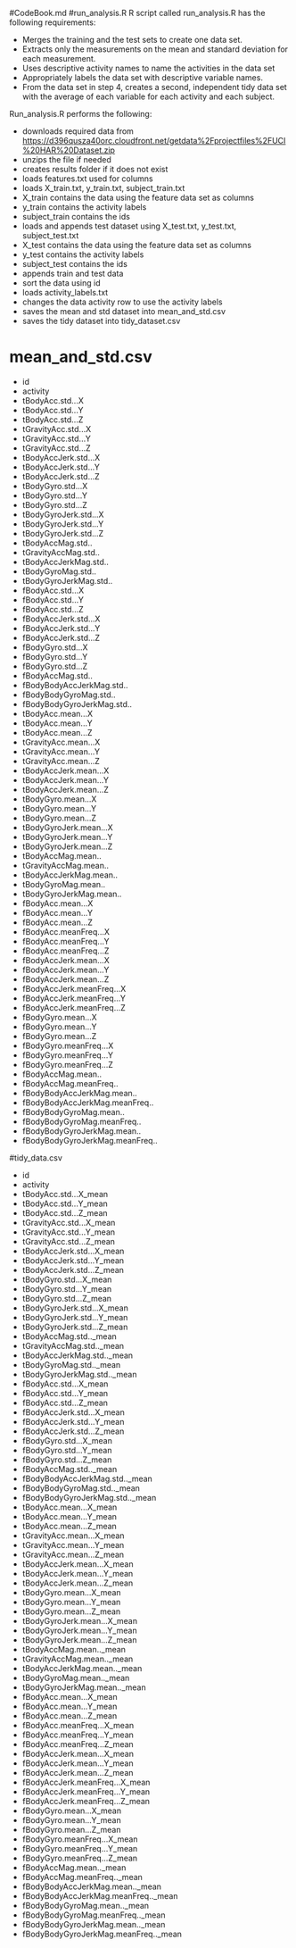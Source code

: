 #CodeBook.md
#run_analysis.R
R script called run_analysis.R has the following requirements:

* Merges the training and the test sets to create one data set.
* Extracts only the measurements on the mean and standard deviation for each measurement.
* Uses descriptive activity names to name the activities in the data set
* Appropriately labels the data set with descriptive variable names.
* From the data set in step 4, creates a second, independent tidy data set with the average of each variable for each activity and each subject.

Run_analysis.R performs the following:
* downloads required data from https://d396qusza40orc.cloudfront.net/getdata%2Fprojectfiles%2FUCI%20HAR%20Dataset.zip
* unzips the file if needed
* creates results folder if it does not exist
* loads features.txt used for columns
* loads X_train.txt, y_train.txt, subject_train.txt
* X_train contains the data using the feature data set as columns
* y_train contains the activity labels
* subject_train contains the ids
* loads and appends test dataset using X_test.txt, y_test.txt, subject_test.txt
* X_test contains the data using the feature data set as columns
* y_test contains the activity labels
* subject_test contains the ids
* appends train and test data
* sort the data using id
* loads activity_labels.txt
* changes the data activity row to use the activity labels
* saves the mean and std dataset into mean_and_std.csv
* saves the tidy dataset into tidy_dataset.csv

# mean_and_std.csv
* id	
* activity	
* tBodyAcc.std...X	
* tBodyAcc.std...Y	
* tBodyAcc.std...Z	
* tGravityAcc.std...X	
* tGravityAcc.std...Y	
* tGravityAcc.std...Z	
* tBodyAccJerk.std...X	
* tBodyAccJerk.std...Y	
* tBodyAccJerk.std...Z	
* tBodyGyro.std...X	
* tBodyGyro.std...Y	
* tBodyGyro.std...Z	
* tBodyGyroJerk.std...X	
* tBodyGyroJerk.std...Y	
* tBodyGyroJerk.std...Z	
* tBodyAccMag.std..	
* tGravityAccMag.std..	
* tBodyAccJerkMag.std..	
* tBodyGyroMag.std..	
* tBodyGyroJerkMag.std..	
* fBodyAcc.std...X	
* fBodyAcc.std...Y	
* fBodyAcc.std...Z	
* fBodyAccJerk.std...X	
* fBodyAccJerk.std...Y	
* fBodyAccJerk.std...Z	
* fBodyGyro.std...X	
* fBodyGyro.std...Y	
* fBodyGyro.std...Z	
* fBodyAccMag.std..	
* fBodyBodyAccJerkMag.std..	
* fBodyBodyGyroMag.std..	
* fBodyBodyGyroJerkMag.std..	
* tBodyAcc.mean...X	
* tBodyAcc.mean...Y	
* tBodyAcc.mean...Z	
* tGravityAcc.mean...X	
* tGravityAcc.mean...Y	
* tGravityAcc.mean...Z	
* tBodyAccJerk.mean...X	
* tBodyAccJerk.mean...Y	
* tBodyAccJerk.mean...Z	
* tBodyGyro.mean...X	
* tBodyGyro.mean...Y	
* tBodyGyro.mean...Z	
* tBodyGyroJerk.mean...X	
* tBodyGyroJerk.mean...Y	
* tBodyGyroJerk.mean...Z	
* tBodyAccMag.mean..	
* tGravityAccMag.mean..	
* tBodyAccJerkMag.mean..	
* tBodyGyroMag.mean..	
* tBodyGyroJerkMag.mean..	
* fBodyAcc.mean...X	
* fBodyAcc.mean...Y	
* fBodyAcc.mean...Z	
* fBodyAcc.meanFreq...X	
* fBodyAcc.meanFreq...Y	
* fBodyAcc.meanFreq...Z	
* fBodyAccJerk.mean...X	
* fBodyAccJerk.mean...Y	
* fBodyAccJerk.mean...Z	
* fBodyAccJerk.meanFreq...X	
* fBodyAccJerk.meanFreq...Y	
* fBodyAccJerk.meanFreq...Z	
* fBodyGyro.mean...X	
* fBodyGyro.mean...Y	
* fBodyGyro.mean...Z	
* fBodyGyro.meanFreq...X	
* fBodyGyro.meanFreq...Y	
* fBodyGyro.meanFreq...Z	
* fBodyAccMag.mean..	
* fBodyAccMag.meanFreq..	
* fBodyBodyAccJerkMag.mean..	
* fBodyBodyAccJerkMag.meanFreq..	
* fBodyBodyGyroMag.mean..	
* fBodyBodyGyroMag.meanFreq..	
* fBodyBodyGyroJerkMag.mean..	
* fBodyBodyGyroJerkMag.meanFreq..

#tidy_data.csv
* id	
* activity	
* tBodyAcc.std...X_mean	
* tBodyAcc.std...Y_mean	
* tBodyAcc.std...Z_mean	
* tGravityAcc.std...X_mean	
* tGravityAcc.std...Y_mean	
* tGravityAcc.std...Z_mean	
* tBodyAccJerk.std...X_mean	
* tBodyAccJerk.std...Y_mean	
* tBodyAccJerk.std...Z_mean	
* tBodyGyro.std...X_mean	
* tBodyGyro.std...Y_mean	
* tBodyGyro.std...Z_mean	
* tBodyGyroJerk.std...X_mean	
* tBodyGyroJerk.std...Y_mean	
* tBodyGyroJerk.std...Z_mean	
* tBodyAccMag.std.._mean	
* tGravityAccMag.std.._mean	
* tBodyAccJerkMag.std.._mean	
* tBodyGyroMag.std.._mean	
* tBodyGyroJerkMag.std.._mean	
* fBodyAcc.std...X_mean	
* fBodyAcc.std...Y_mean	
* fBodyAcc.std...Z_mean	
* fBodyAccJerk.std...X_mean	
* fBodyAccJerk.std...Y_mean	
* fBodyAccJerk.std...Z_mean	
* fBodyGyro.std...X_mean	
* fBodyGyro.std...Y_mean	
* fBodyGyro.std...Z_mean	
* fBodyAccMag.std.._mean	
* fBodyBodyAccJerkMag.std.._mean	
* fBodyBodyGyroMag.std.._mean	
* fBodyBodyGyroJerkMag.std.._mean	
* tBodyAcc.mean...X_mean	
* tBodyAcc.mean...Y_mean	
* tBodyAcc.mean...Z_mean	
* tGravityAcc.mean...X_mean	
* tGravityAcc.mean...Y_mean	
* tGravityAcc.mean...Z_mean	
* tBodyAccJerk.mean...X_mean	
* tBodyAccJerk.mean...Y_mean	
* tBodyAccJerk.mean...Z_mean	
* tBodyGyro.mean...X_mean	
* tBodyGyro.mean...Y_mean	
* tBodyGyro.mean...Z_mean	
* tBodyGyroJerk.mean...X_mean	
* tBodyGyroJerk.mean...Y_mean	
* tBodyGyroJerk.mean...Z_mean	
* tBodyAccMag.mean.._mean	
* tGravityAccMag.mean.._mean	
* tBodyAccJerkMag.mean.._mean	
* tBodyGyroMag.mean.._mean	
* tBodyGyroJerkMag.mean.._mean	
* fBodyAcc.mean...X_mean	
* fBodyAcc.mean...Y_mean	
* fBodyAcc.mean...Z_mean	
* fBodyAcc.meanFreq...X_mean	
* fBodyAcc.meanFreq...Y_mean	
* fBodyAcc.meanFreq...Z_mean	
* fBodyAccJerk.mean...X_mean	
* fBodyAccJerk.mean...Y_mean	
* fBodyAccJerk.mean...Z_mean	
* fBodyAccJerk.meanFreq...X_mean	
* fBodyAccJerk.meanFreq...Y_mean	
* fBodyAccJerk.meanFreq...Z_mean	
* fBodyGyro.mean...X_mean	
* fBodyGyro.mean...Y_mean	
* fBodyGyro.mean...Z_mean	
* fBodyGyro.meanFreq...X_mean	
* fBodyGyro.meanFreq...Y_mean	
* fBodyGyro.meanFreq...Z_mean	
* fBodyAccMag.mean.._mean	
* fBodyAccMag.meanFreq.._mean	
* fBodyBodyAccJerkMag.mean.._mean	
* fBodyBodyAccJerkMag.meanFreq.._mean	
* fBodyBodyGyroMag.mean.._mean	
* fBodyBodyGyroMag.meanFreq.._mean	
* fBodyBodyGyroJerkMag.mean.._mean	
* fBodyBodyGyroJerkMag.meanFreq.._mean
